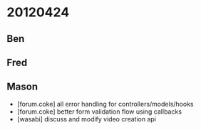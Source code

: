 # 20120424

## Ben



## Fred



## Mason
- [forum.coke] all error handling for controllers/models/hooks
- [forum.coke] better form validation flow using callbacks
- [wasabi] discuss and modify video creation api